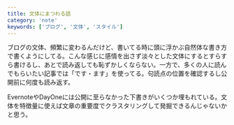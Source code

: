 ```yaml
---
title: 文体にまつわる話
category: 'note'
keywords: ['ブログ', '文体', 'スタイル']
---
```


ブログの文体、頻繁に変わるんだけど、書いてる時に頭に浮かぶ自然体な書き方で書くようにしてる。こんな感じに感情を出さず淡々とした文体にするとすらすら書けるし、あとで読み返しても恥ずかしくならない。一方で、多くの人に読んでもらいたい記事では「です・ます」を使ってる。句読点の位置を確認するし公開前に何度も読み返す。

EvernoteやDayOneには公開に至らなかった下書きがいくつか埋もれている。文体を特徴量に使えば文章の重要度でクラスタリングして発掘できるんじゃないかと思う。
